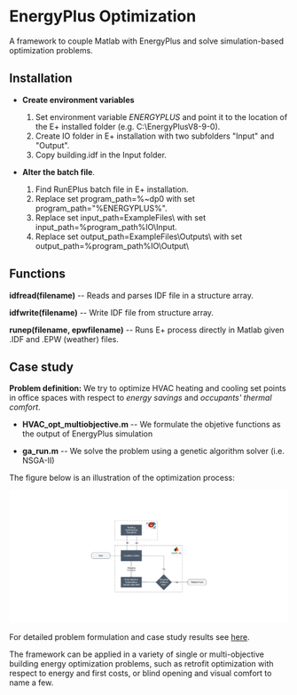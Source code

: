 # EnergyPlus Optimization
A framework to couple Matlab with EnergyPlus and solve simulation-based optimization problems.

## Installation

* __Create environment variables__
  1. Set environment variable _ENERGYPLUS_ and point it to the location of the E+ installed folder (e.g. C:\EnergyPlusV8-9-0\).
  2. Create IO folder in E+ installation with two subfolders "Input" and "Output".
  3. Copy building.idf in the Input folder.

* __Alter the batch file__. 
  1. Find RunEPlus batch file in E+ installation.
  2. Replace set program_path=%~dp0 with  set program_path="%ENERGYPLUS%".
  3. Replace set input_path=ExampleFiles\ with  set input_path=%program_path%IO\Input\.
  4. Replace set output_path=ExampleFiles\Outputs\ with set output_path=%program_path%IO\Output\
  
## Functions

__idfread(filename)__ -- Reads and parses IDF file in a structure array.

__idfwrite(filename)__ -- Write IDF file from structure array.

__runep(filename, epwfilename)__ -- Runs E+ process directly in Matlab given .IDF and .EPW (weather) files. 


## Case study

__Problem definition:__ We try to optimize HVAC heating and cooling set points in office spaces with respect to _energy savings_ and _occupants' thermal comfort_.

* __HVAC_opt_multiobjective.m__ -- We formulate the objetive functions as the output of EnergyPlus simulation 

* __ga_run.m__ -- We solve the problem using a genetic algorithm solver (i.e. NSGA-II)

The figure below is an illustration of the optimization process:

![alt text](https://github.com/spapadopoulos/EnergyPlusOpt/blob/master/optimization_flowchart.png "Optimization Flowchart")
  
For detailed problem formulation and case study results see [here](https://www.sciencedirect.com/science/article/pii/S036013231930232X?dgcid=author).

The framework can be applied in a variety of single or multi-objective building energy optimization problems, such as retrofit optimization with respect to energy and first costs, or blind opening and visual comfort to name a few.

